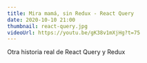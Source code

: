 ```yaml
---
title: Mira mamá, sin Redux - React Query
date: 2020-10-10 21:00
thumbnail: react-query.jpg
videoUrl: https://youtu.be/gK38v1mXjHg?t=75
---
```


Otra historia real de React Query y Redux
